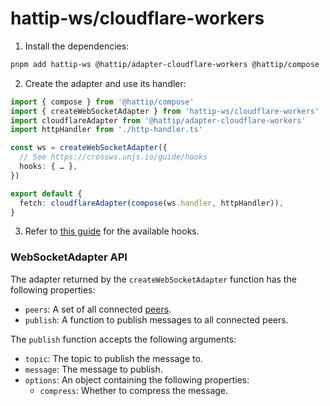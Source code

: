 # hattip-ws/cloudflare-workers

1. Install the dependencies:

```sh
pnpm add hattip-ws @hattip/adapter-cloudflare-workers @hattip/compose
```

2. Create the adapter and use its handler:

```ts
import { compose } from '@hattip/compose'
import { createWebSocketAdapter } from 'hattip-ws/cloudflare-workers'
import cloudflareAdapter from '@hattip/adapter-cloudflare-workers'
import httpHandler from './http-handler.ts'

const ws = createWebSocketAdapter({
  // See https://crossws.unjs.io/guide/hooks
  hooks: { … },
})

export default {
  fetch: cloudflareAdapter(compose(ws.handler, httpHandler)),
}
```

3. Refer to [this guide](https://crossws.unjs.io/guide/hooks) for the available hooks.

### WebSocketAdapter API

The adapter returned by the `createWebSocketAdapter` function has the following properties:

- `peers`: A set of all connected [peers](https://crossws.unjs.io/guide/peer).
- `publish`: A function to publish messages to all connected peers.

The `publish` function accepts the following arguments:

- `topic`: The topic to publish the message to.
- `message`: The message to publish.
- `options`: An object containing the following properties:
  - `compress`: Whether to compress the message.
